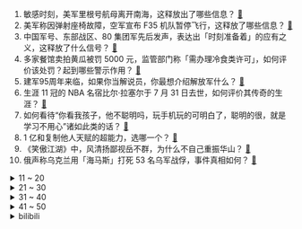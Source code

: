1. 敏感时刻，美军里根号航母离开南海，这释放出了哪些信息？ [:link:](https://www.zhihu.com/question/546265789)
2. 美军称因弹射座椅故障，空军宣布 F35 机队暂停飞行，这释放了哪些信息？ [:link:](https://www.zhihu.com/question/546270634)
3. 中国军号、东部战区、80 集团军先后发声，表达出「时刻准备着」的应有之义，这释放了什么信号？ [:link:](https://www.zhihu.com/question/546170394)
4. 多家餐馆卖拍黄瓜被罚 5000 元，监管部门称「需办理冷食类许可」，如何评价该处罚？起到哪些警示作用？ [:link:](https://www.zhihu.com/question/546072787)
5. 建军95周年来临，如果你当解说员，你最想介绍解放军什么？ [:link:](https://www.zhihu.com/question/545899048)
6. 生涯 11 冠的 NBA 名宿比尔·拉塞尔于 7 月 31 日去世，如何评价其传奇的生涯？ [:link:](https://www.zhihu.com/question/546315677)
7. 如何看待“你看我孩子，他不聪明吗，玩手机玩的可明白了，聪明的很，就是学习不用心”诸如此类的话？ [:link:](https://www.zhihu.com/question/540719007)
8. 1 亿和复制他人天赋的超能力，选哪一个？ [:link:](https://www.zhihu.com/question/403421910)
9. 《笑傲江湖》中，风清扬鄙视岳不群，为什么不自己重振华山？ [:link:](https://www.zhihu.com/question/542185229)
10. 俄声称乌克兰用「海马斯」打死 53 名乌军战俘，事件真相如何？ [:link:](https://www.zhihu.com/question/546273461)
<details>
<summary>11 ~ 20</summary>

11. 美国众议院议长办公室公布佩洛西亚洲行行程，未提及台湾地区，这释放了哪些信息？会是「烟雾弹」吗？ [:link:](https://www.zhihu.com/question/546242375)
12. 郝瀚为演好《独行月球》中「袋鼠先生」，抛弃原有的动作习惯苦练一年，好演员都应该具备哪些素质？ [:link:](https://www.zhihu.com/question/545331967)
13. 如何评价赵雷的《南方姑娘》？ [:link:](https://www.zhihu.com/question/23084882)
14. 美国猴痘确诊数全球第一，纽约州进入灾难紧急状态，巴西和西班牙有病例死亡系非洲外首次，哪些信息值得关注？ [:link:](https://www.zhihu.com/question/546126121)
15. 如果我国实现 28nm 芯片全产业链国产化，能够满足国内多少比例的芯片供应？ [:link:](https://www.zhihu.com/question/440261853)
16. 上大学行李箱尺寸需要多大合适？ [:link:](https://www.zhihu.com/question/291958337)
17. 林黛玉和贾宝玉要是真在一起了他们会幸福吗？ [:link:](https://www.zhihu.com/question/531136718)
18. 有哪些你本来瞧不上，实际用了后发现是王炸的家居品？ [:link:](https://www.zhihu.com/question/538193937)
19. 如何评价7 月 30 日鸿星尔克再捐 1 个亿款物用于帮助困难残疾群体？目前该公司发展现状如何？ [:link:](https://www.zhihu.com/question/546256520)
20. 我读图形学博士觉得就是玩，是不是我心态有问题？ [:link:](https://www.zhihu.com/question/425698106)
</details>
<details>
<summary>21 ~ 30</summary>

21. 如果一定要喝饮料，哪些饮料相对比较健康? [:link:](https://www.zhihu.com/question/279774429)
22. 《妖猫传》中为什么杨玉环说了一句：李白，大唐有你才真的了不起？ [:link:](https://www.zhihu.com/question/395390308)
23. 泽连斯基表示乌克兰是一个不可分割的国家，该言论释放了哪些信号？ [:link:](https://www.zhihu.com/question/545893444)
24. 手动挡开起来比自动挡累吗？ [:link:](https://www.zhihu.com/question/543734327)
25. 「结婚 16 年 3 个孩子不是亲生」当事女方发声「他是在博取网友的同情」，女方或将承担哪些法律责任？ [:link:](https://www.zhihu.com/question/546225243)
26. 沙僧真的是因为打碎了玻璃盏才被赶到下界的吗？ [:link:](https://www.zhihu.com/question/371515636)
27. 孩子的哪些话震惊了你？ [:link:](https://www.zhihu.com/question/62920125)
28. 2022 赛季 F1 匈牙利大奖赛维斯塔潘夺冠，奔驰二三带回，如何评价本场比赛？ [:link:](https://www.zhihu.com/question/546286804)
29. 在工厂上班是一种什么样的体验？ [:link:](https://www.zhihu.com/question/348434653)
30. 当大学老师是怎样的体验？ [:link:](https://www.zhihu.com/question/26959292)
</details>
<details>
<summary>31 ~ 40</summary>

31. 为什么我炒的菜味道不好吃呢？ [:link:](https://www.zhihu.com/question/542483588)
32. 7月31号《王者荣耀》夏季赛成都AG超玩会0:3XYG，如何评价这场比赛？ [:link:](https://www.zhihu.com/question/546273038)
33. 俄方称俄黑海舰队基地遭乌方无人机袭击，目前当地局势如何？ [:link:](https://www.zhihu.com/question/546254158)
34. 暑假作业出现昆虫类的题目，孩子看都不要看拒绝做这类题，该怎么处理？ [:link:](https://www.zhihu.com/question/543509390)
35. 一批新规 8 月起施行，事关互联网账号管理、黑土地保护等，将带来哪些影响？还有哪些内容得注意？ [:link:](https://www.zhihu.com/question/546094700)
36. 全球第四例艾滋病「治愈」病例或已出现，该病例的治愈对研究艾滋病药物治疗有何帮助？ [:link:](https://www.zhihu.com/question/546091883)
37. 网红疑用濒危大白鲨做美食，警方回应「确是大白鲨」，女子将受到哪些处罚？ [:link:](https://www.zhihu.com/question/546297221)
38. 高中选科是选择自己喜欢的还是好上大学的科目? [:link:](https://www.zhihu.com/question/546255254)
39. 7月31日KPL夏季赛A组第三轮XYG3:0成都AG超玩会，如何评价这场比赛？ [:link:](https://www.zhihu.com/question/546277899)
40. 中国已发四条公告，NASA 却仍指责中国未分享长五 B 残骸信息，对该言论如何评价？ [:link:](https://www.zhihu.com/question/546254896)
</details>
<details>
<summary>41 ~ 50</summary>

41. PC电脑能不能当服务器用？ [:link:](https://www.zhihu.com/question/545536412)
42. 知名演员胡军代言理财产品翻车，疑似涉及 34 万人 390 亿元，你如何评价明星代言？ [:link:](https://www.zhihu.com/question/546132074)
43. 一个人长期写作，他的生活会产生哪些改变？ [:link:](https://www.zhihu.com/question/266637698)
44. 空气炸锅为什么一滴油就可以炸东西？ [:link:](https://www.zhihu.com/question/332733985)
45. 为什么有些人只想用 1080P 的屏幕，而拒绝上高分辨率？ [:link:](https://www.zhihu.com/question/545941560)
46. 董卿是刘谦的托吗？为什么？ [:link:](https://www.zhihu.com/question/20032637)
47. 看心理学的书籍，真的可以帮助自己的心理问题吗？ [:link:](https://www.zhihu.com/question/351655635)
48. 如果可以选择，你最喜欢金庸武侠里面哪一位做自己的师傅？ [:link:](https://www.zhihu.com/question/546148581)
49. 真的只有读书一个出路吗？ [:link:](https://www.zhihu.com/question/546114978)
50. 金融学和经济学的区别是什么，最好能举一个例子？ [:link:](https://www.zhihu.com/question/390824448)
</details><details>
<summary>bilibili</summary>

1. 《原神》须弥前瞻短片03——明慧的序曲 [:link:](//www.bilibili.com/video/BV1k94y1D73y)
2. 自制战斗机式的打水仗摩托车 [:link:](//www.bilibili.com/video/BV1cG4y1q7iY)
3. 我玩MC玩破防了…… [:link:](//www.bilibili.com/video/BV1ad4y1D7k5)
4. 发起挑战随便p！ [:link:](//www.bilibili.com/video/BV1o94y1D7xG)
5. life gose on [:link:](//www.bilibili.com/video/BV1ZV4y1L7Ge)
6. 「致以无瑕之人」——爱莉希雅「真我·人之律者」角色预告 [:link:](//www.bilibili.com/video/BV1DS4y1t7rs)
7. 统帅深情 [:link:](//www.bilibili.com/video/BV1ig41117qQ)
8. 《 燃 死 我 啦 》 [:link:](//www.bilibili.com/video/BV1Mt4y1L7DZ)
9. 如何一天之内得罪一家人！ [:link:](//www.bilibili.com/video/BV1YW4y1y761)
10. 看似乱作一团，实则毫无规律 [:link:](//www.bilibili.com/video/BV15r4y1j7rA)
<details>
<summary>11 ~ 20</summary>

11. 和 牛 天 花 板 [:link:](//www.bilibili.com/video/BV1ur4y1j71a)
12. 这只猫让我笑了两分二十七秒！ [:link:](//www.bilibili.com/video/BV1iW4y1y7ko)
13. 聋哑人是怎么做到定时起床的？但到最后你知道了吗？ [:link:](//www.bilibili.com/video/BV1fF411w76u)
14. 【时代少年团】《时代夏令营》04：时代的眼泪 [:link:](//www.bilibili.com/video/BV1bg41117cH)
15. 1块钱挑战！我跑遍杭州甚至买不到一瓶水！ [:link:](//www.bilibili.com/video/BV1pT411j7gW)
16. 猫德学院的老弱病残丑们 [:link:](//www.bilibili.com/video/BV1fF411w7rQ)
17. 【猛男版】小城夏天丨来看看我们生活的小城吧！ [:link:](//www.bilibili.com/video/BV1pW4y1y7AJ)
18. 《您的外卖员正在吃您的外卖》 [:link:](//www.bilibili.com/video/BV1oa411K7MG)
19. 我就是为女搭档负重前行的冤种主持！我来b站啦！ [:link:](//www.bilibili.com/video/BV1oB4y1t7ey)
20. 妈妈！别喂我了！！！ [:link:](//www.bilibili.com/video/BV1MG4y1q724)
</details>
<details>
<summary>21 ~ 30</summary>

21. 这还能是.....植物大战僵尸！？代码自制戴夫的晚年生活！ [:link:](//www.bilibili.com/video/BV1uY4y1P79z)
22. 7月27日 [:link:](//www.bilibili.com/video/BV1uB4y1b7h6)
23. 看完7月新番，我直接扭成双螺旋！【泛式】 [:link:](//www.bilibili.com/video/BV1JB4y1C7ZB)
24. 屠龙勇士世界纪录：0.0秒瞬杀大龙！无数次尝试换来的肌肉记忆！！ [:link:](//www.bilibili.com/video/BV18a411T7zG)
25. 🐓鸡你太美，但是猫咪版🐓 [:link:](//www.bilibili.com/video/BV1tW4y1y7db)
26. 是本人！ [:link:](//www.bilibili.com/video/BV18g41117HB)
27. 首尔大学博士如何当非洲仁君？【奇葩小国39】 [:link:](//www.bilibili.com/video/BV1Sr4y1L7nr)
28. 无 伤 速 创 西 天 [:link:](//www.bilibili.com/video/BV1zW4y1y7NG)
29. 签合同，送儿子 [:link:](//www.bilibili.com/video/BV1UG41187Qy)
30. 攒劲儿的节目来啦！ [:link:](//www.bilibili.com/video/BV1KF411A7JM)
</details>
<details>
<summary>31 ~ 40</summary>

31. 忆往昔，一张戏台百家酬 [:link:](//www.bilibili.com/video/BV1ot4y1G73b)
32. （ 生命的每一天 都是一场战斗 ） [:link:](//www.bilibili.com/video/BV1ad4y1D79s)
33. 去蜡像馆的人拍视频有多拼命 [:link:](//www.bilibili.com/video/BV1oa411M7Yz)
34. 秘密基地又挖出新空间啦，带你们看看里面又更新了啥？ [:link:](//www.bilibili.com/video/BV1MG4y1q7V9)
35. 火柴人 VS 我的世界系列第二十九集 音符世界（Note Block Universe） [:link:](//www.bilibili.com/video/BV1sB4y1C72v)
36. 摄 像 头 安 我 家 了 是 吧 ！？ [:link:](//www.bilibili.com/video/BV1WB4y1b7EG)
37. 浅唱一下《传奇》 [:link:](//www.bilibili.com/video/BV1k94y1D7pP)
38. 鸡  牌  特  工 [:link:](//www.bilibili.com/video/BV1Qa411U7Hq)
39. 一道绝对简单的美味《可乐鸡翅》，答应我一定学会它！ [:link:](//www.bilibili.com/video/BV18U4y1v7oh)
40. 当我告诉她关于初恋的故事！她疯了！ [:link:](//www.bilibili.com/video/BV1LG411h7EN)
</details>
<details>
<summary>41 ~ 50</summary>

41. 外国人挑战《最伟大的作品》，竟然还原了MV！超强中英混唱周董新歌 [:link:](//www.bilibili.com/video/BV1nB4y1C71P)
42. 我来自小镇，12年没舍得丢一张试卷 [:link:](//www.bilibili.com/video/BV1kT411j7Bp)
43. 真巧 [:link:](//www.bilibili.com/video/BV1vG411H7bV)
44. 评分9.8！直接起飞？德凯奥特曼开局吐槽 [:link:](//www.bilibili.com/video/BV18t4y1V7c4)
45. 这碗鲁肉饭 治好了我的精神内耗  【怎么这么值ep47-台湾风味小吃】 [:link:](//www.bilibili.com/video/BV14B4y1b7su)
46. 我昨天晚上到底把充电器插到了哪里 [:link:](//www.bilibili.com/video/BV1ua411U7Hu)
47. “即使看了千遍、万遍，这些电影也看不腻” [:link:](//www.bilibili.com/video/BV15a411U7TK)
48. 什么是毒贩？认清毒贩黑话，远离涉毒犯罪行为！ [:link:](//www.bilibili.com/video/BV1at4y1V7qU)
49. 三点几了，出来饮茶先啦 [:link:](//www.bilibili.com/video/BV1tN4y177WH)
50. 回村三天，二舅治好了我的精神内耗 [:link:](//www.bilibili.com/video/BV1MN4y177PB)
</details>
<details>
<summary>51 ~ 60</summary>

51. 7龙神全部上场，爆肝16天4114场！ [:link:](//www.bilibili.com/video/BV15G411h7ew)
52. 每个人都有一块庇护之地！《暗黑破坏神：不朽》品牌片首映！ [:link:](//www.bilibili.com/video/BV1wF411A73s)
53. 【莓用良品】电车的王，无限续航！ [:link:](//www.bilibili.com/video/BV1ad4y1D7zV)
54. 「误导向」感人短片《环保》 [:link:](//www.bilibili.com/video/BV1fF411P7Vn)
55. 今天，应当有他的热搜 [:link:](//www.bilibili.com/video/BV13r4y1j7rP)
56. 花光所有积蓄，搞一台汽车送外卖，打算两年后买房 【流浪 04】 [:link:](//www.bilibili.com/video/BV1kB4y1b7fS)
57. 迪卢克：看好了艾琳!尝试20小时的丘丘人抛物线与火鸟，黎明要这么用! [:link:](//www.bilibili.com/video/BV1nr4y1j7jx)
58. 高智商自救 [:link:](//www.bilibili.com/video/BV1AF411A7UH)
59. 真·玄玄玄孙！还送赤兔马、青龙偃月刀！《水浒传》P32 [:link:](//www.bilibili.com/video/BV1se4y1X71Q)
60. 【树叶 白姨】鬼畜大电影       《别输在不会表达上》 [:link:](//www.bilibili.com/video/BV13V4y1j7qU)
</details>
<details>
<summary>61 ~ 70</summary>

61. 眼镜店是真的是网上说的那么暴利吗？我接手一周告诉你！ [:link:](//www.bilibili.com/video/BV1XV4y1j71W)
62. 老四川饭店   厨子探店¥324 [:link:](//www.bilibili.com/video/BV1FY4y1P7UC)
63. 你可以放心的把后背交给他 [:link:](//www.bilibili.com/video/BV1KB4y1h7rV)
64. 这才是《耍把戏》原版MV! [:link:](//www.bilibili.com/video/BV1od4y1m7H8)
65. 【原神】温迪：嗨！旅行者，至冬去不去？ [:link:](//www.bilibili.com/video/BV11V4y177qL)
66. 【原神】好家伙！从未见过如此丝滑的剪辑！ [:link:](//www.bilibili.com/video/BV1dB4y1k7nB)
67. 公园偶遇“社交恐怖分子” [:link:](//www.bilibili.com/video/BV1BT411E74H)
68. 你这背景太假了，他竟然敢打我？！ [:link:](//www.bilibili.com/video/BV1Ea411S7Ta)
69. 蛋黄酱里竟然百分之80都是油？ [:link:](//www.bilibili.com/video/BV1VY4y1P7aW)
70. 好简单做蚵仔煎，听说吃完就能在转角遇到爱 [:link:](//www.bilibili.com/video/BV1JU4y1v7z5)
</details>
<details>
<summary>71 ~ 80</summary>

71. 让你COS没让你从游戏里跑出来！ [:link:](//www.bilibili.com/video/BV1wV4y1j7qC)
72. “偶尔摆烂，经常偶尔” [:link:](//www.bilibili.com/video/BV16a411U7Zk)
73. 小学生给我唱逆战 [:link:](//www.bilibili.com/video/BV1zS4y1t7fq)
74. 【刘谦魔术课】密室逃脱！今天逮到个推理专家。 [:link:](//www.bilibili.com/video/BV1Se4y1Q7Ds)
75. 有些事情不是你想的那么简单的，但也没有你想的那么难！ [:link:](//www.bilibili.com/video/BV1VU4y1v7p2)
76. 我一定会救你出去的！ [:link:](//www.bilibili.com/video/BV1Zr4y1V7L5)
77. 【原神】全网首发！！单推凯瑟琳！！凯瑟琳单推教学！！ [:link:](//www.bilibili.com/video/BV1ZG4y1i78J)
78. 一辈子忘不掉的MC短片 [:link:](//www.bilibili.com/video/BV11r4y1L7Vc)
79. 没有什么衣服是20岁能穿而50岁不能的！ [:link:](//www.bilibili.com/video/BV1XY4y1A7ys)
80. 在称体重这方面，我妈真的很严谨 [:link:](//www.bilibili.com/video/BV1bT411j7cz)
</details>
<details>
<summary>81 ~ 90</summary>

81. 大眠+那年夏天宁静的海+当你 [:link:](//www.bilibili.com/video/BV15B4y1C7S5)
82. 请 给 天 津 鲶 鱼 面 包 片 [:link:](//www.bilibili.com/video/BV1NU4y1q7SS)
83. 7月28日，福建。孩子高空抛物不听劝，家长找演员扮“伤者”上门，娃吓得直哭认错“不敢了” 。 [:link:](//www.bilibili.com/video/BV1zU4y1v7r6)
84. 手感顺滑 [:link:](//www.bilibili.com/video/BV15t4y1V7Ks)
85. 伴娘遭4名伴郎调戏，哥哥反击致2死2伤，要坐牢吗？【侯朝辉律师】 [:link:](//www.bilibili.com/video/BV1MB4y1b7gW)
86. 还是一如既往的热闹，满满都都是爱。 [:link:](//www.bilibili.com/video/BV1wV4y1j7c8)
87. BLACKPINK游戏合作曲Ready For Love MV公开 [:link:](//www.bilibili.com/video/BV15a411T7V5)
88. 真是绝妙好词啊😀 [:link:](//www.bilibili.com/video/BV16N4y177vr)
89. 【高燃】原来会功夫的人拍火影是这样！ [:link:](//www.bilibili.com/video/BV1Gg41117FB)
90. 无人区遇到拦路求助，老司机教你如何正确处理 [:link:](//www.bilibili.com/video/BV1Ud4y1K75R)
</details>
<details>
<summary>91 ~ 100</summary>

91. 关于化妆师在三十多人面前擦我牙这件事 [:link:](//www.bilibili.com/video/BV1hg41117Dr)
92. 你这背景太假了绿幕gb无水印自取 [:link:](//www.bilibili.com/video/BV19e4y1Q7AK)
93. 关于邻居家的猫被忘在门外回不了家这件事 [:link:](//www.bilibili.com/video/BV1xG411h78N)
94. 胖龙兄弟安排108豪华火锅自助，肉无限吃，全是肉真带劲！ [:link:](//www.bilibili.com/video/BV1XS4y1t7aP)
95. 这房间里一直有人跟着我..... [:link:](//www.bilibili.com/video/BV11S4y1t7Qy)
96. 这两个人晚上谁也睡不着了 [:link:](//www.bilibili.com/video/BV1QW4y127JM)
97. 夏季常见皮肤病，10s告诉你常备哪些药【皮肤科张堂德】 [:link:](//www.bilibili.com/video/BV1PY4y1P7q1)
98. 被好家人逮住合影了.... [:link:](//www.bilibili.com/video/BV1aB4y1b7yR)
99. 我们认真遵守规章制度，老板此刻一定很开心。 [:link:](//www.bilibili.com/video/BV14e4y1Q7mQ)
100. 【假装讲电影】富二代无恶不作！父亲花10亿请剧组设局，让儿子以为穿越回19世纪！ [:link:](//www.bilibili.com/video/BV1oa411U71F)
</details></details>